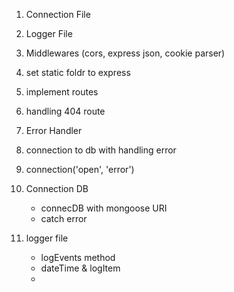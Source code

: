 1. Connection File
2. Logger File
3. Middlewares (cors, express json, cookie parser)
4. set static foldr to express
5. implement routes
6. handling 404 route
7. Error Handler
8. connection to db with handling error
9. connection('open', 'error')

10. Connection DB

    - connecDB with mongoose URI
    - catch error

11. logger file
    - logEvents method
    - dateTime & logItem
    -
